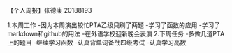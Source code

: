 【个人周报】张德康 20188193

1.本周工作
 -因为本周演出较忙PTA乙级只刷了两题
 -学习了函数的应用
 -学习了markdown和github的用法
 -在外语学校迎新晚会表演
2.下周任务
 -多做几道PTA上的题目
 -继续学习函数
 -认真背单词备战四级考试
 -认真学习高数
